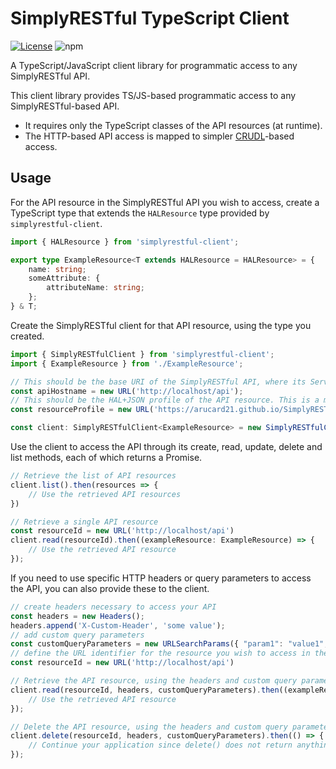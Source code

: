 # SimplyRESTful TypeScript Client
[![License](https://img.shields.io/badge/License-Apache%202.0-blue.svg?style=plastic)](https://opensource.org/licenses/Apache-2.0)
![npm](https://img.shields.io/npm/v/simplyrestful-client?style=plastic)

A TypeScript/JavaScript client library for programmatic access to any SimplyRESTful API.

This client library provides TS/JS-based programmatic access to any SimplyRESTful-based API.

* It requires only the TypeScript classes of the API resources (at runtime).
* The HTTP-based API access is mapped to simpler [CRUDL](https://en.wikipedia.org/wiki/Create,_read,_update_and_delete)-based access.

## Usage
For the API resource in the SimplyRESTful API you wish to access, create a TypeScript type that extends the `HALResource` type provided by `simplyrestful-client`.
```TypeScript
import { HALResource } from 'simplyrestful-client';

export type ExampleResource<T extends HALResource = HALResource> = {
    name: string;
    someAttribute: {
        attributeName: string;
    };
} & T;
```
Create the SimplyRESTful client for that API resource, using the type you created.
```TypeScript
import { SimplyRESTfulClient } from 'simplyrestful-client';
import { ExampleResource } from './ExampleResource';

// This should be the base URI of the SimplyRESTful API, where its Service Document is hosted.
const apiHostname = new URL('http://localhost/api');
// This should be the HAL+JSON profile of the API resource. This is a media type parameter for HAL+JSON that is required in SimplyRESTful APIs.
const resourceProfile = new URL('https://arucard21.github.io/SimplyRESTful-Framework/ExampleResource/v1');

const client: SimplyRESTfulClient<ExampleResource> = new SimplyRESTfulClient(apiHostname, resourceProfile);
```
Use the client to access the API through its create, read, update, delete and list methods, each of which returns a Promise.
```TypeScript
// Retrieve the list of API resources
client.list().then(resources => {
	// Use the retrieved API resources
})

// Retrieve a single API resource
const resourceId = new URL('http://localhost/api')
client.read(resourceId).then((exampleResource: ExampleResource) => {
	// Use the retrieved API resource
});
```
If you need to use specific HTTP headers or query parameters to access the API, you can also provide these to the client.
```TypeScript
// create headers necessary to access your API
const headers = new Headers();
headers.append('X-Custom-Header', 'some value');
// add custom query parameters
const customQueryParameters = new URLSearchParams({ "param1": "value1", "param2": "value2" });
// define the URL identifier for the resource you wish to access in the API
const resourceId = new URL('http://localhost/api')

// Retrieve the API resource, using the headers and custom query parameters as well
client.read(resourceId, headers, customQueryParameters).then((exampleResource: ExampleResource) => {
	// Use the retrieved API resource
});

// Delete the API resource, using the headers and custom query parameters as well
client.delete(resourceId, headers, customQueryParameters).then(() => {
	// Continue your application since delete() does not return anything. When the deletion succeeds, the Promise is resolved. Otherwise, it is rejected.
});

```
